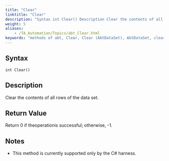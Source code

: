 ```yaml
--- 
title: "Clear"
linktitle: "Clear"
description: "Syntax int Clear() Description Clear the contents of all rows of the data set. Return Value Return 0 if the operation is successful; otherwise, -1 . Notes This method is currently supported only by ..."
weight: 5
aliases: 
    - /TA_Automation/Topics/abt_Clear.html
keywords: "methods of abt, Clear, Clear (AbtDataSet), AbtDataSet, clear, abtdataset clear, clear dataset, empty dataset, remove all records from dataset"
---
```


## Syntax

`int Clear()`

## Description  

Clear the contents of all rows of the data set.

## Return Value

Return 0 if theoperationis successful; otherwise, -1.

## Notes

-   This method is currently supported only by the C\# harness.




